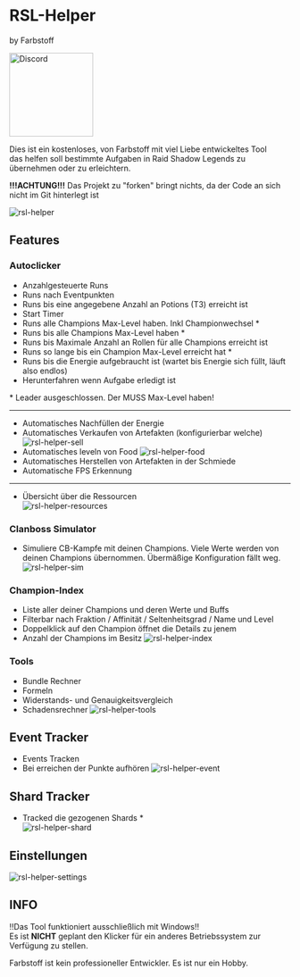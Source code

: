 # RSL-Helper 
by Farbstoff

[<img src="https://gvaw.web.id/wp-content/uploads/2020/06/discord.png" alt="Discord" width="150">](https://discord.gg/xTUdhsE)

Dies ist ein kostenloses, von Farbstoff mit viel Liebe entwickeltes Tool  
das helfen soll bestimmte Aufgaben in Raid Shadow Legends zu übernehmen oder zu erleichtern. 

**!!!ACHTUNG!!!** Das Projekt zu "forken" bringt nichts, da der Code an sich nicht im Git hinterlegt ist

![rsl-helper](../assets/Client/v3/main.png?raw=true)  

## Features
### Autoclicker
* Anzahlgesteuerte Runs  
* Runs nach Eventpunkten
* Runs bis eine angegebene Anzahl an Potions (T3) erreicht ist
* Start Timer
* Runs alle Champions Max-Level haben. Inkl Championwechsel *
* Runs bis alle Champions Max-Level haben *
* Runs bis Maximale Anzahl an Rollen für alle Champions erreicht ist
* Runs so lange bis ein Champion Max-Level erreicht hat *
* Runs bis die Energie aufgebraucht ist (wartet bis Energie sich füllt, läuft also endlos)
* Herunterfahren wenn Aufgabe erledigt ist
  
\* Leader ausgeschlossen. Der MUSS Max-Level haben!

---
* Automatisches Nachfüllen der Energie
* Automatisches Verkaufen von Artefakten (konfigurierbar welche)
![rsl-helper-sell](../assets/Client/v3/autosell.png?raw=true) 
* Automatisches leveln von Food
![rsl-helper-food](../assets/Client/v3/setFood.png?raw=true) 
* Automatisches Herstellen von Artefakten in der Schmiede
* Automatische FPS Erkennung
---
* Übersicht über die Ressourcen  
![rsl-helper-resources](../assets/Client/v3/resources.png?raw=true) 

### Clanboss Simulator
* Simuliere CB-Kampfe mit deinen Champions. Viele Werte werden von deinen Champions übernommen. Übermäßige Konfiguration fällt weg.
![rsl-helper-sim](../assets/Client/v3/cbsim.png?raw=true) 

### Champion-Index
* Liste aller deiner Champions und deren Werte und Buffs
* Filterbar nach Fraktion / Affinität / Seltenheitsgrad / Name und Level
* Doppelklick auf den Champion öffnet die Details zu jenem
* Anzahl der Champions im Besitz
![rsl-helper-index](../assets/Client/v3/championIndex.png?raw=true) 

### Tools
* Bundle Rechner
* Formeln
* Widerstands- und Genauigkeitsvergleich
* Schadensrechner
![rsl-helper-tools](../assets/Client/v3/tools.png?raw=true) 

## Event Tracker
* Events Tracken
* Bei erreichen der Punkte aufhören
![rsl-helper-event](../assets/Client/v3/eventTracker.png?raw=true) 

## Shard Tracker
* Tracked die gezogenen Shards *  
![rsl-helper-shard](../assets/Client/v3/shardTracker.png?raw=true) 

## Einstellungen
![rsl-helper-settings](../assets/Client/v3/settings.png?raw=true) 

## INFO
‼️Das Tool funktioniert ausschließlich mit Windows‼️  
Es ist **NICHT** geplant den Klicker für ein anderes Betriebssystem zur Verfügung zu stellen.

Farbstoff ist kein professioneller Entwickler. Es ist nur ein Hobby.
